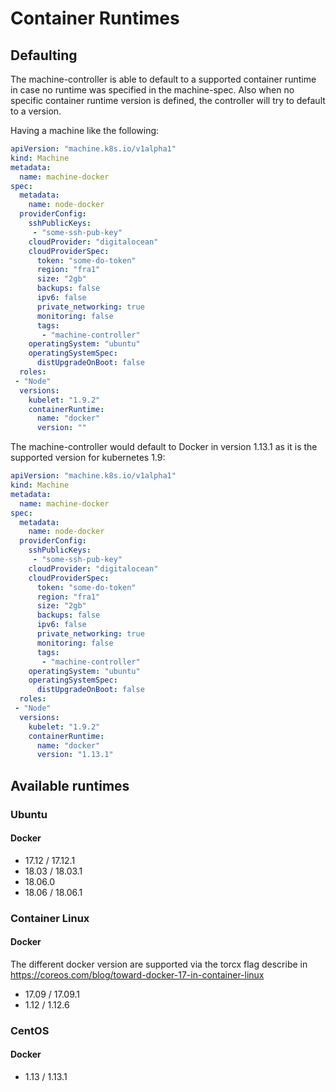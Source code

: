 # Container Runtimes

## Defaulting
The machine-controller is able to default to a supported container runtime in case no runtime was specified in the machine-spec.
Also when no specific container runtime version is defined, the controller will try to default to a version.

Having a machine like the following:
```yaml
apiVersion: "machine.k8s.io/v1alpha1"
kind: Machine
metadata:
  name: machine-docker
spec:
  metadata:
    name: node-docker
  providerConfig:
    sshPublicKeys:
     - "some-ssh-pub-key"
    cloudProvider: "digitalocean"
    cloudProviderSpec:
      token: "some-do-token"
      region: "fra1"
      size: "2gb"
      backups: false
      ipv6: false
      private_networking: true
      monitoring: false
      tags:
       - "machine-controller"
    operatingSystem: "ubuntu"
    operatingSystemSpec:
      distUpgradeOnBoot: false
  roles:
 - "Node"
  versions:
    kubelet: "1.9.2"
    containerRuntime:
      name: "docker"
      version: ""
```

The machine-controller would default to Docker in version 1.13.1 as it is the supported version for kubernetes 1.9:

```yaml
apiVersion: "machine.k8s.io/v1alpha1"
kind: Machine
metadata:
  name: machine-docker
spec:
  metadata:
    name: node-docker
  providerConfig:
    sshPublicKeys:
     - "some-ssh-pub-key"
    cloudProvider: "digitalocean"
    cloudProviderSpec:
      token: "some-do-token"
      region: "fra1"
      size: "2gb"
      backups: false
      ipv6: false
      private_networking: true
      monitoring: false
      tags:
       - "machine-controller"
    operatingSystem: "ubuntu"
    operatingSystemSpec:
      distUpgradeOnBoot: false
  roles:
 - "Node"
  versions:
    kubelet: "1.9.2"
    containerRuntime:
      name: "docker"
      version: "1.13.1"
```

## Available runtimes

### Ubuntu

#### Docker
- 17.12 / 17.12.1
- 18.03 / 18.03.1
- 18.06.0
- 18.06 / 18.06.1

### Container Linux

#### Docker
The different docker version are supported via the torcx flag describe in https://coreos.com/blog/toward-docker-17-in-container-linux

- 17.09 / 17.09.1
- 1.12 / 1.12.6

### CentOS

#### Docker

- 1.13 / 1.13.1
